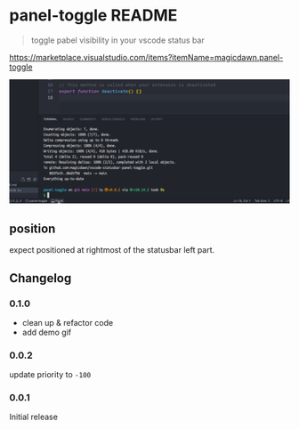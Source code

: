 # panel-toggle README

> toggle pabel visibility in your vscode status bar

https://marketplace.visualstudio.com/items?itemName=magicdawn.panel-toggle

![](https://raw.githubusercontent.com/magicdawn/magicdawn/master/images/202308200231297.gif)

## position

expect positioned at rightmost of the statusbar left part.

## Changelog

### 0.1.0

- clean up & refactor code
- add demo gif

### 0.0.2

update priority to `-100`

### 0.0.1

Initial release
